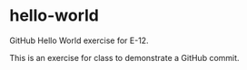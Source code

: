 # hello-world
GitHub Hello World exercise for E-12.

This is an exercise for class to demonstrate a GitHub commit.
